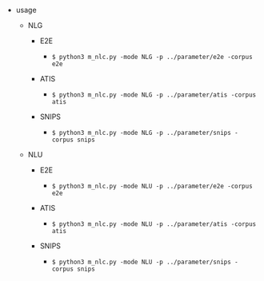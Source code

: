 * usage
  * NLG
    * E2E
      - `$ python3 m_nlc.py -mode NLG -p ../parameter/e2e -corpus e2e`

    * ATIS
      - `$ python3 m_nlc.py -mode NLG -p ../parameter/atis -corpus atis`

    * SNIPS 
      - `$ python3 m_nlc.py -mode NLG -p ../parameter/snips -corpus snips`

  * NLU
    * E2E
      - `$ python3 m_nlc.py -mode NLU -p ../parameter/e2e -corpus e2e`

    * ATIS
      - `$ python3 m_nlc.py -mode NLU -p ../parameter/atis -corpus atis`

    * SNIPS 
      - `$ python3 m_nlc.py -mode NLU -p ../parameter/snips -corpus snips`
